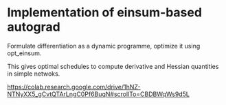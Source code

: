 # Implementation of einsum-based autograd

Formulate differentiation as a dynamic programme, optimize it using opt_einsum.

This gives optimal schedules to compute derivative and Hessian quantities in simple netwoks.

https://colab.research.google.com/drive/1hNZ-NTNyXX5_gCvtQTArLngC0Pf6BuqN#scrollTo=CBDBWqWs9d5L
